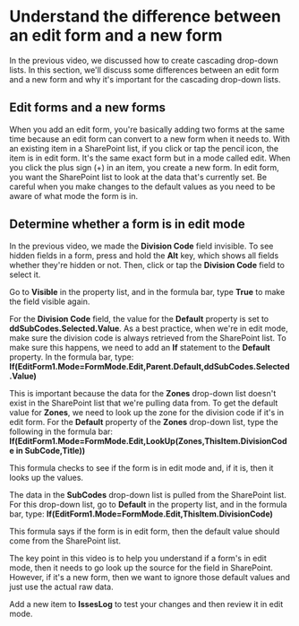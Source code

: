 <properties
   pageTitle="Determine whether a form is in edit mode | Microsoft PowerApps"
   description="Differences between an edit form and a new form"
   services=""
   suite="powerapps"
   documentationCenter="na"
   authors="v-subohe"
   manager="anneta"
   editor=""
   tags=""/>

<tags
   ms.service="powerapps"
   ms.devlang="na"
   ms.topic="get-started-article"
   ms.tgt_pltfrm="na"
   ms.workload="na"
   ms.date="06/23/2017"
   ms.author="v-subohe"/>


# Understand the difference between an edit form and a new form
In the previous video, we discussed how to create cascading drop-down lists. In this section, we'll discuss some differences between an edit form and a new form and why it's important for the cascading drop-down lists.

## Edit forms and a new forms 
When you add an edit form, you're basically adding two forms at the same time because an edit form can convert to a new form when it needs to. With an existing item in a SharePoint list, if you click or tap the pencil icon, the item is in edit form. It's the same exact form but in a mode called edit. When you click the plus sign (+) in an item, you create a new form. In edit form, you want the SharePoint list to look at the data that's currently set. Be careful when you make changes to the default values as you need to be aware of what mode the form is in.

## Determine whether a form is in edit mode
In the previous video, we made the **Division Code** field invisible. To see hidden fields in a form, press and hold the **Alt** key, which shows all fields whether they're hidden or not. Then, click or tap the **Division Code** field to select it.

Go to **Visible** in the property list, and in the formula bar, type **True** to make the field visible again.

For the **Division Code** field, the value for the **Default** property is set to **ddSubCodes.Selected.Value**. As a best practice, when we're in edit mode, make sure the division code is always retrieved from the SharePoint list. To make sure this happens, we need to add an **If** statement to the **Default** property. In the formula bar, type:
**If(EditForm1.Mode=FormMode.Edit,Parent.Default,ddSubCodes.Selected.Value)**

This is important because the data for the **Zones** drop-down list doesn't exist in the SharePoint list that we're pulling data from. To get the default value for **Zones**, we need to look up the zone for the division code if it's in edit form.
For the **Default** property of the **Zones** drop-down list, type the following in the formula bar:
**If(EditForm1.Mode=FormMode.Edit,LookUp(Zones,ThisItem.DivisionCode in SubCode,Title))**

This formula checks to see if the form is in edit mode and, if it is, then it looks up the values.

The data in the **SubCodes** drop-down list is pulled from the SharePoint list. For this drop-down list, go to **Default** in the property list, and in the formula bar, type:
**If(EditForm1.Mode=FormMode.Edit,ThisItem.DivisionCode)**

This formula says if the form is in edit form, then the default value should come from the SharePoint list.

The key point in this video is to help you understand if a form's in edit mode, then it needs to go look up the source for the field in SharePoint. However, if it's a new form, then we want to ignore those default values and just use the actual raw data.

Add a new item to **IssesLog** to test your changes and then review it in edit mode.
